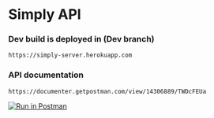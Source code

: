 # Simply API

### Dev build is deployed in (Dev branch)
`https://simply-server.herokuapp.com`

### API documentation
`https://documenter.getpostman.com/view/14306889/TWDcFEUa`


[![Run in Postman](https://run.pstmn.io/button.svg)](https://app.getpostman.com/run-collection/5ab20ac38dccd7c5e0b6)

